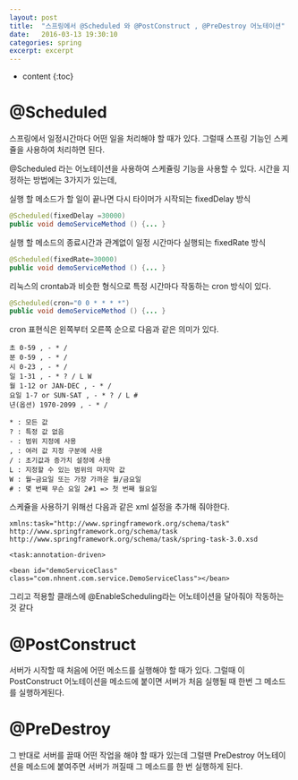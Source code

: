 ```yaml
---
layout: post
title:  "스프링에서 @Scheduled 와 @PostConstruct , @PreDestroy 어노테이션"
date:   2016-03-13 19:30:10
categories: spring
excerpt: excerpt
---
```

 

* content
{:toc}


# @Scheduled
스프링에서 일정시간마다 어떤 일을 처리해야 할 때가 있다.
그럴때 스프링 기능인 스케쥴을 사용하여 처리하면 된다.

@Scheduled 라는 어노테이션을 사용하여 스케쥴링 기능을 사용할 수 있다.
시간을 지정하는 방법에는 3가지가 있는데,

실행 할 메소드가 할 일이 끝나면 다시 타이머가 시작되는 fixedDelay 방식
```java
@Scheduled(fixedDelay =30000)
public void demoServiceMethod () {... }
```

실행 할 메소드의 종료시간과 관계없이 일정 시간마다 실행되는 fixedRate 방식
```java
@Scheduled(fixedRate=30000)
public void demoServiceMethod () {... }
```

리눅스의 crontab과 비슷한 형식으로 특정 시간마다 작동하는 cron 방식이 있다.
```java
@Scheduled(cron="0 0 * * * *")
public void demoServiceMethod () {... }
```

cron 표현식은 왼쪽부터 오른쪽 순으로 다음과 같은 의미가 있다.
```
초 0-59 , - * / 
분 0-59 , - * / 
시 0-23 , - * / 
일 1-31 , - * ? / L W
월 1-12 or JAN-DEC , - * / 
요일 1-7 or SUN-SAT , - * ? / L # 
년(옵션) 1970-2099 , - * /

* : 모든 값
? : 특정 값 없음
- : 범위 지정에 사용
, : 여러 값 지정 구분에 사용
/ : 초기값과 증가치 설정에 사용
L : 지정할 수 있는 범위의 마지막 값
W : 월~금요일 또는 가장 가까운 월/금요일
# : 몇 번째 무슨 요일 2#1 => 첫 번째 월요일
```

스케쥴을 사용하기 위해선 다음과 같은 xml 설정을 추가해 줘야한다.
```
xmlns:task="http://www.springframework.org/schema/task"
http://www.springframework.org/schema/task
http://www.springframework.org/schema/task/spring-task-3.0.xsd
```
```
<task:annotation-driven>
```
```
<bean id="demoServiceClass" class="com.nhnent.com.service.DemoServiceClass"></bean>
```

그리고 적용할 클래스에 @EnableScheduling라는 어노테이션을 달아줘야 작동하는 것 같다

# @PostConstruct
서버가 시작할 때 처음에 어떤 메소드를 실행해야 할 때가 있다. 그럴때 이 PostConstruct 어노테이션을 메소드에 붙이면 서버가 처음 실행될 때 한번 그 메소드를 실행하게된다.
# @PreDestroy
그 반대로 서버를 끌때 어떤 작업을 해야 할 때가 있는데 그럴땐 PreDestroy 어노테이션을 메소드에 붙여주면 서버가 꺼질때 그 메소드를 한 번 실행하게 된다.
